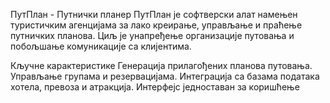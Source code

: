 ПутПлан - Путнички планер
ПутПлан је софтверски алат намењен туристичким агенцијама за лако креирање, управљање и праћење путничких планова. Циљ је унапређење организације путовања и побољшање комуникације са клијентима.

Кључне карактеристике
Генерација прилагођених планова путовања.
Управљање групама и резервацијама.
Интеграција са базама података хотела, превоза и атракција.
Интерфејс једноставан за коришћење

